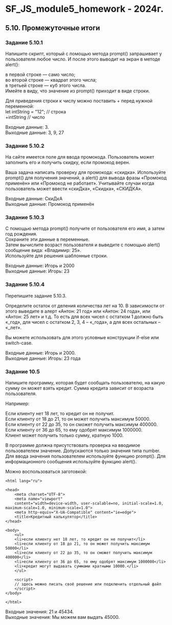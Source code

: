 # SF_JS_module5_homework - 2024г.
## 5.10. Промежуточные итоги

### Задание 5.10.1
Напишите скрипт, который с помощью метода prompt() запрашивает у пользователя любое число. И после этого выводит на экран в методе alert():   

в первой строке — само число;  
во второй строке — квадрат этого числа;  
в третьей строке — куб этого числа.   
Имейте в виду, что значение из prompt() приходит в виде строки.   

Для приведения строки к числу можно поставить + перед нужной переменной:   
let intString = "12"; // строка   
+intString // число  

Входные данные: 3.   
Выходные данные: 3, 9, 27   


### Задание 5.10.2
На сайте имеется поле для ввода промокода. Пользователь может заполнить его и получить скидку, если промокод верен.  

Ваша задача написать проверку для промокода: «скидка». Используйте prompt() для получения значений, а alert() для вывода фразы «Промокод применён» или «Промокод не работает». Учитывайте случаи когда пользователь может ввести «скиДка», «Скидка», «СКИДКА».   

Входные данные: СкиДкА   
Выходные данные: Промокод применён  


### Задание 5.10.3
С помощью метода prompt() получите от пользователя его имя, а затем год рождения.  
Сохраните эти данные в переменные.   
Затем вычислите возраст пользователя и выведите с помощью alert() сообщение вида: «Владимир: 25».  
Используйте для решения шаблонные строки.  

Входные данные: Игорь и 2000  
Выходные данные: Игорь: 23  


### Задание 5.10.4
Перепишите задание 5.10.3.   

Определите остаток от деления количества лет на 10. В зависимости от этого выведите в алерт «Антон: 21 год» или «Антон: 24 года», или «Антон: 25 лет» и т.д. То есть для всех чисел с остатком 1 должно быть «_год», для чисел с остатком 2, 3, 4 – «_года», а для всех остальных – «_лет».   

Вы можете использовать для этого условные конструкции if-else или switch-case.   

Входные данные: Игорь и 2000.   
Выходные данные: Игорь: 23 года   


### Задание 10.5
Напишите программу, которая будет сообщать пользователю, на какую сумму он может взять кредит. Сумма кредита зависит от возраста пользователя.   

Например:   

Если клиенту нет 18 лет, то кредит он не получит.   
Если клиенту от 18 до 21, то он может получить максимум 50000.  
Если клиенту от 22 до 35, то он сможет получить максимум 400000.  
Если клиенту от 36 до 65, то ему одобрят максимум 1000000.  
Клиент может получить только сумму, кратную 1000.  

В программе должна присутствовать проверка на вводимое пользователем значение. Допускаются только значения типа number.  
Для ввода значения пользователем используйте функцию prompt(). Для информационного сообщения используйте функцию alert().  

Можно воспользоваться заготовкой:  
 <!doctype html>
    <html lang="ru">

    <head>
        <meta charset="UTF-8">
        <meta name="viewport"
        content="width=device-width, user-scalable=no, initial-scale=1.0, maximum-scale=1.0, minimum-scale=1.0">
        <meta http-equiv="X-UA-Compatible" content="ie=edge">
        <title>Кредитный калькулятор</title>
    </head>
    
    <body>
        <ul>
        <li>если клиенту нет 18 лет, то кредит он не получит</li>
        <li>если клиенту от 18 до 21, то он может получить максимум 50000</li>
        <li>если клиенту от 22 до 35, то он сможет получить максимум 400000</li>
        <li>если клиенту от 36 до 65, то ему одобрят максимум 1000000</li>
        <li>кредит могут выдавать суммами кратными 10000.</li>
        </ul>
    
        <script>
        // здесь можно писать своё решение или подключить отдельный файл
        </script>
    </body>
    
    </html>

Входные значения: 21 и 45434.  
Выходные значения: Мы можем вам выдать 45000.


